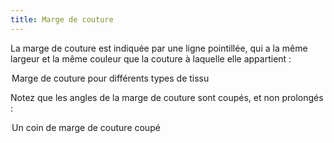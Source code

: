 ```yaml
---
title: Marge de couture
---
```


La marge de couture est indiquée par une ligne pointillée, qui a la même largeur et la même couleur que la couture à laquelle elle appartient :

<Legend part="saLines"> Marge de couture pour différents types de tissu </Legend>

Notez que les angles de la marge de couture sont coupés, et non prolongés :

<Legend part="sa"> Un coin de marge de couture coupé </Legend>
